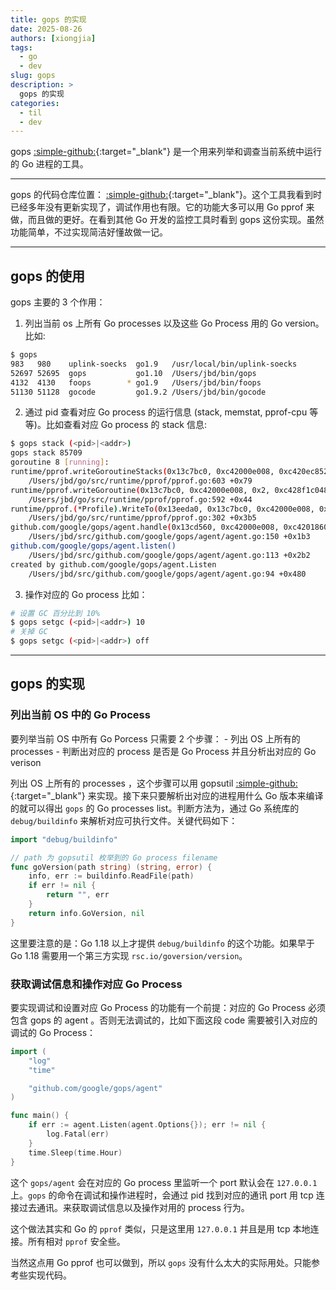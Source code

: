 ```yaml
---
title: gops 的实现
date: 2025-08-26
authors: [xiongjia]
tags:
  - go
  - dev
slug: gops
description: >
  gops 的实现
categories:
  - til
  - dev
---
```


gops [:simple-github:](https://github.com/google/gops){:target="\_blank"} 是一个用来列举和调查当前系统中运行的 Go 进程的工具。   
<!-- more -->

--- 

gops 的代码仓库位置： [:simple-github:](https://github.com/google/gops){:target="\_blank"}。这个工具我看到时已经多年没有更新实现了，调试作用也有限。它的功能大多可以用 Go pprof 来做，而且做的更好。在看到其他 Go 开发的监控工具时看到 gops 这份实现。虽然功能简单，不过实现简洁好懂故做一记。

---

## gops 的使用

gops 主要的 3 个作用：

1. 列出当前 os 上所有 Go processes 以及这些 Go Process 用的 Go version。比如:
```bash
$ gops
983   980    uplink-soecks  go1.9   /usr/local/bin/uplink-soecks
52697 52695  gops           go1.10  /Users/jbd/bin/gops
4132  4130   foops        * go1.9   /Users/jbd/bin/foops
51130 51128  gocode         go1.9.2 /Users/jbd/bin/gocode
```
2. 通过 pid 查看对应 Go process 的运行信息 (stack, memstat, pprof-cpu 等等)。比如查看对应 Go process 的 stack 信息:
```bash
$ gops stack (<pid>|<addr>)
gops stack 85709
goroutine 8 [running]:
runtime/pprof.writeGoroutineStacks(0x13c7bc0, 0xc42000e008, 0xc420ec8520, 0xc420ec8520)
	/Users/jbd/go/src/runtime/pprof/pprof.go:603 +0x79
runtime/pprof.writeGoroutine(0x13c7bc0, 0xc42000e008, 0x2, 0xc428f1c048, 0xc420ec8608)
	/Users/jbd/go/src/runtime/pprof/pprof.go:592 +0x44
runtime/pprof.(*Profile).WriteTo(0x13eeda0, 0x13c7bc0, 0xc42000e008, 0x2, 0xc42000e008, 0x0)
	/Users/jbd/go/src/runtime/pprof/pprof.go:302 +0x3b5
github.com/google/gops/agent.handle(0x13cd560, 0xc42000e008, 0xc420186000, 0x1, 0x1, 0x0, 0x0)
	/Users/jbd/src/github.com/google/gops/agent/agent.go:150 +0x1b3
github.com/google/gops/agent.listen()
	/Users/jbd/src/github.com/google/gops/agent/agent.go:113 +0x2b2
created by github.com/google/gops/agent.Listen
	/Users/jbd/src/github.com/google/gops/agent/agent.go:94 +0x480
```
3. 操作对应的 Go process 比如：
```bash
# 设置 GC 百分比到 10%
$ gops setgc (<pid>|<addr>) 10
# 关掉 GC
$ gops setgc (<pid>|<addr>) off
```

--- 

## gops 的实现

### 列出当前 OS 中的 Go Process
要列举当前 OS 中所有 Go Porcess 只需要 2 个步骤：
    - 列出 OS 上所有的 processes 
    - 判断出对应的 process 是否是 Go Process 并且分析出对应的 Go verison    

列出 OS 上所有的 processes ，这个步骤可以用 gopsutil [:simple-github:](https://github.com/shirou/gopsutil){:target="\_blank"} 来实现。接下来只要解析出对应的进程用什么 Go 版本来编译的就可以得出 `gops` 的 Go processes list。判断方法为，通过 Go 系统库的 `debug/buildinfo` 来解析对应可执行文件。关键代码如下：

```go
import "debug/buildinfo"

// path 为 gopsutil 枚举到的 Go process filename
func goVersion(path string) (string, error) {
	info, err := buildinfo.ReadFile(path)
	if err != nil {
		return "", err
	}
	return info.GoVersion, nil
}
```

这里要注意的是：Go 1.18 以上才提供 `debug/buildinfo` 的这个功能。如果早于 Go 1.18 需要用一个第三方实现 `rsc.io/goversion/version`。

### 获取调试信息和操作对应 Go Process

要实现调试和设置对应 Go Process 的功能有一个前提：对应的 Go Process 必须包含 gops 的 agent 。否则无法调试的，比如下面这段 code 需要被引入对应的调试的 Go Process： 

```go
import (
	"log"
	"time"

	"github.com/google/gops/agent"
)

func main() {
	if err := agent.Listen(agent.Options{}); err != nil {
		log.Fatal(err)
	}
	time.Sleep(time.Hour)
}
```

这个 `gops/agent` 会在对应的 Go process 里监听一个 port 默认会在 `127.0.0.1` 上。`gops` 的命令在调试和操作进程时，会通过 pid 找到对应的通讯 port 用 tcp 连接过去通讯。来获取调试信息以及操作对用的 process 行为。

这个做法其实和 Go 的 `pprof` 类似，只是这里用 `127.0.0.1` 并且是用 tcp 本地连接。所有相对 `pprof` 安全些。

当然这点用 Go pprof 也可以做到，所以 `gops` 没有什么太大的实际用处。只能参考些实现代码。
